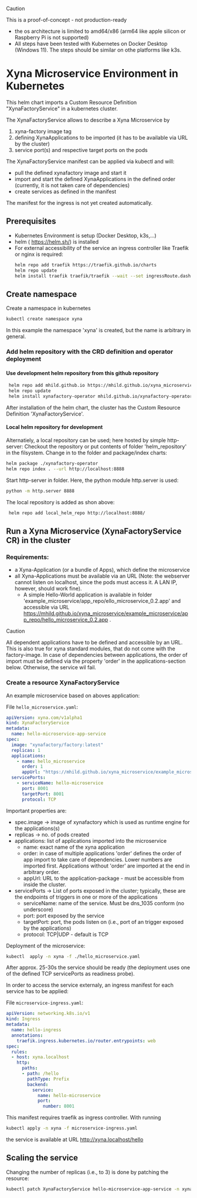 > [!CAUTION]
> This is a proof-of-concept - not production-ready
> - the os architecture is limited to amd64/x86 (arm64 like apple silicon or Raspberry Pi is not supported)
> - All steps have been tested with Kubernetes on Docker Desktop (Windows 11). The steps should be similar on othe platforms like k3s.


# Xyna Microservice Environment in Kubernetes
This helm chart imports a Custom Resource Definition "XynaFactoryService" in a kubernetes cluster.

The XynaFactoryService allows to describe a Xyna Microservice by
1. xyna-factory image tag
2. defining XynaApplications to be imported (it has to be available via URL by the cluster)
3. service port(s) and respective target ports on the pods

The XynaFactoryService manifest can be applied via kubectl and will:
-  pull the defined xynafactory image and start it
-  import and start the defined XynaApplications in the defined order (currently, it is not taken care of dependencies)
-  create services as defined in the manifest 

The manifest for the ingress is not yet created automatically.  

   
## Prerequisites
* Kubernetes Environment is setup (Docker Desktop, k3s,...)
* helm ( https://helm.sh/) is installed
* For external accessibility of the service an ingress controller like Traefik or nginx is required:
    ```bash
    helm repo add traefik https://traefik.github.io/charts
    helm repo update
    helm install traefik traefik/traefik --wait --set ingressRoute.dashboard.enabled=true --set ingressRoute.dashboard.matchRule='Host(`dashboard.localhost`)'  --set ingressRoute.dashboard.entryPoints={web} --set providers.kubernetesGateway.enabled=true --set gateway.listeners.web.namespacePolicy.from=All
    ```
  
## Create namespace
Create a namespace in kubernetes
```bash
kubectl create namespace xyna
```
In this example the namespace 'xyna' is created, but the name is arbitrary in general.

### Add helm repository with the CRD definition and operator deployment
#### Use development helm repository from this github repository
```bash
 helm repo add mhild.github.io https://mhild.github.io/xyna_microservice/helm_repository/
 helm repo update
 helm install xynafactory-operator mhild.github.io/xynafactory-operator --version 0.1.2 -n xyna
```

After installation of the helm chart, the cluster has the Custom Resource Definition 'XynaFactoryService'.

#### Local helm repository for development
Alternatiely, a local repository can be used; here hosted by simple http-server:
Checkout the repository or put contents of folder 'helm_repository' in the filsystem.
Change in to the folder and package/index charts:
```bash
helm package ./xynafactory-operator
helm repo index . --url http://localhost:8888
````

Start http-server in folder. Here, the python module http.server is used:
```bash
python -m http.server 8888
````

The local repository is added as shon above:
```bash
 helm repo add local_helm_repo http://localhost:8888/
````

## Run a Xyna Microservice (XynaFactoryService CR) in the cluster

### Requirements:
- a Xyna-Application (or a bundle of Apps), which define the microservice
- all Xyna-Applications must be available via an URL (Note: the webserver cannot listen on localhost, since the pods must access it. A LAN IP, however, should work fine).
  - A simple Hello-World application is available in folder 'example_microservice/app_repo/ello_microservice_0.2.app' and accessible via URL https://mhild.github.io/xyna_microservice/example_microservice/app_repo/hello_microservice_0.2.app .
 
> [!CAUTION]
> All dependent applications have to be defined and accessible by an URL. This is also true for xyna standard modules, that do not come with the factory-image.
> In case of dependencies between applications, the order of import must be defined via the property 'order' in the applications-section below. Otherwise, the service wil fail.

### Create a resource XynaFactoryService

An example microservice based on aboves application:

File ```hello_microservice.yaml```:
```yaml
apiVersion: xyna.com/v1alpha1
kind: XynaFactoryService
metadata:
  name: hello-microservice-app-service
spec:
  image: "xynafactory/factory:latest"
  replicas: 1
  applications:
    - name: hello_microservice
      order: 1
      appUrl: "https://mhild.github.io/xyna_microservice/example_microservice/app_repo/hello_microservice_0.2.app"
  servicePorts:
    - serviceName: hello-microservice
      port: 8001
      targetPort: 8001
      protocol: TCP
```

Important properties are:
 - spec.image -> image of xynafactory which is used as runtime engine for the applications(s)
 - replicas -> no. of pods created
 - applications: list of applications imported into the microservice
   - name: exact name of the xyna application
   - order: in case of multiple applications 'order' defines the order of app import to take care of dependencies. Lower numbers are imported first. Applications without 'order' are imported at the end in arbitrary order.
   - appUrl: URL to the application-package - must be accessible from inside the cluster.
 - servicePorts -> List of ports exposed in the cluster; typically, these are the endpoints of triggers in one or more of the applications
   - serviceName: name of the service. Must be dns_1035 conform (no underscore) 
   - port: port exposed by the service
   - targetPort: port, the pods listen on (i.e., port of an trigger exposed by the applications)
   - protocol: TCP|UDP - default is TCP

Deployment of the microservice:
```bash
kubectl  apply -n xyna -f ./hello_microservice.yaml
```

After approx. 25-30s the service should be ready (the deployment uses one of the defined TCP servicePorts as readiness probe).

In order to access the service externaly, an ingress manifest for each service has to be applied:

File ```microservice-ingress.yaml```:
```yaml
apiVersion: networking.k8s.io/v1
kind: Ingress
metadata:
  name: hello-ingress
  annotations:
    traefik.ingress.kubernetes.io/router.entrypoints: web
spec:
  rules:
  - host: xyna.localhost
    http:
      paths:
      - path: /hello
        pathType: Prefix
        backend:
          service:
            name: hello-microservice
            port:
              number: 8001
```

This manifest requires traefik as ingress controller. With running
```bash
kubectl apply -n xyna -f microservice-ingress.yaml
```
the service is available at URL http://xyna.localhost/hello

## Scaling the service
Changing the number of replicas (i.e., to 3) is done by patching the resource:

```bash
kubectl patch XynaFactoryService hello-microservice-app-service -n xyna --type merge -p '{\"spec\": {\"replicas\": 3}}'
```
